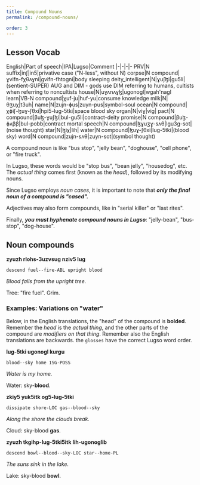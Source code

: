 ```yaml
---
title: Compound Nouns
permalink: /compound-nouns/

order: 3
---
```


## Lesson Vocab

English|Part of speech|IPA|Lugso|Comment
|-|-|-|-
PRV|N suffix|inʃ|in5|privative case ("N-less", without N)
corpse|N compound|ɣvifn-fχθʌɣni|gvifn-fhtogni|body sleeping
deity_intelligent|N|ɣuʃɮi|gu5li|(sentient-SUPER) AUG and DIM - gods use DIM referring to humans, cultists when referring to noncultists
house|N|uɣʌnʌɣɮ|ugonogl|wgah'nagl
learn|VB-N compound|χuf-ju|huf-yu|consume knowledge
milk|N|θʒuχ|t3uh|
name|N|zujn-ɸus|zuyn-pus|symbol-soul
ocean|N compound|χɸiʃ-ɮuɣ-ʃθxi|hpi5-lug-5tki|space blood sky
organ|N|viɣ|vig|
pact|N compound|βuɮ-ɣuʃɮi|bul-gu5li|contract-deity
promise|N compound|βuɮ-ɸʌββ|bul-pobb|contract mortal
speech|N compound|ɮɣuʒɣ-sʌθ|lgu3g-sot|(noise thought)
star|N|ɮiχ|lih|
water|N compound|ɮuɣ-ʃθxi|lug-5tki|(blood sky)
word|N compound|zujn-sʌθ|zuyn-sot|(symbol thought)

A compound noun is like "bus stop", "jelly bean", "doghouse", "cell phone", or "fire truck".

In Lugso, these words would be "stop bus", "bean jelly", "housedog", etc. The _actual thing_ comes first (known as the _head_), followed by its modifying nouns.

Since Lugso employs _noun cases_, it is important to note that _**only the final noun of a compound is "cased".**_

Adjectives may also form compounds, like in "serial killer" or "last rites".

Finally, _**you must hyphenate compound nouns in Lugso**_: "jelly-bean", "bus-stop", "dog-house".

## Noun compounds

**zyuzh rlohs-3uzvsug nziv5 lug**

`descend fuel--fire-ABL upright blood`

_Blood falls from the upright tree._

Tree: "fire fuel". Grim.

### Examples: Variations on "water"

Below, in the English translations, the "head" of the compound is **bolded**. Remember the _head_ is the _actual thing_, and the other parts of the compound are _modifiers on that thing_. Remember also the English translations are backwards. the `glosses` have the correct Lugso word order.

**lug-5tki ugonogl kurgu**

`blood--sky home 1SG-POSS`

_Water is my home._

Water: sky-**blood**.

**zkiy5 yuk5itk og5-lug-5tki**

`dissipate shore-LOC gas--blood--sky`

_Along the shore the clouds break._

Cloud: sky-blood **gas**.

**zyuzh tkgihp-lug-5tki5itk lih-ugonoglib**

`descend bowl--blood--sky-LOC star--home-PL`

_The suns sink in the lake._

Lake: sky-blood **bowl**.
